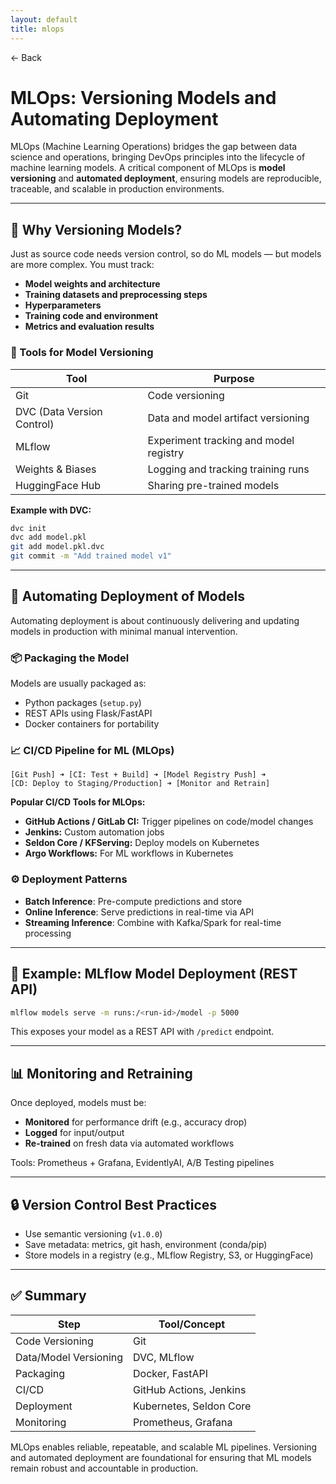 ```yaml
---
layout: default
title: mlops 
---
```


<a href="https://anish7600.github.io/technical-writeups" style="text-decoration: none;">← Back</a>


# MLOps: Versioning Models and Automating Deployment

MLOps (Machine Learning Operations) bridges the gap between data science and operations, bringing DevOps principles into the lifecycle of machine learning models. A critical component of MLOps is **model versioning** and **automated deployment**, ensuring models are reproducible, traceable, and scalable in production environments.

---

## 🔁 Why Versioning Models?

Just as source code needs version control, so do ML models — but models are more complex. You must track:

* **Model weights and architecture**
* **Training datasets and preprocessing steps**
* **Hyperparameters**
* **Training code and environment**
* **Metrics and evaluation results**

### 🔧 Tools for Model Versioning

| Tool                       | Purpose                                |
| -------------------------- | -------------------------------------- |
| Git                        | Code versioning                        |
| DVC (Data Version Control) | Data and model artifact versioning     |
| MLflow                     | Experiment tracking and model registry |
| Weights & Biases           | Logging and tracking training runs     |
| HuggingFace Hub            | Sharing pre-trained models             |

**Example with DVC:**

```bash
dvc init
dvc add model.pkl
git add model.pkl.dvc
git commit -m "Add trained model v1"
```

---

## 🚀 Automating Deployment of Models

Automating deployment is about continuously delivering and updating models in production with minimal manual intervention.

### 📦 Packaging the Model

Models are usually packaged as:

* Python packages (`setup.py`)
* REST APIs using Flask/FastAPI
* Docker containers for portability

### 📈 CI/CD Pipeline for ML (MLOps)

```plaintext
[Git Push] ➜ [CI: Test + Build] ➜ [Model Registry Push] ➜ 
[CD: Deploy to Staging/Production] ➜ [Monitor and Retrain]
```

**Popular CI/CD Tools for MLOps:**

* **GitHub Actions / GitLab CI:** Trigger pipelines on code/model changes
* **Jenkins:** Custom automation jobs
* **Seldon Core / KFServing:** Deploy models on Kubernetes
* **Argo Workflows:** For ML workflows in Kubernetes

### ⚙️ Deployment Patterns

* **Batch Inference**: Pre-compute predictions and store
* **Online Inference**: Serve predictions in real-time via API
* **Streaming Inference**: Combine with Kafka/Spark for real-time processing

---

## 🧪 Example: MLflow Model Deployment (REST API)

```bash
mlflow models serve -m runs:/<run-id>/model -p 5000
```

This exposes your model as a REST API with `/predict` endpoint.

---

## 📊 Monitoring and Retraining

Once deployed, models must be:

* **Monitored** for performance drift (e.g., accuracy drop)
* **Logged** for input/output
* **Re-trained** on fresh data via automated workflows

Tools: Prometheus + Grafana, EvidentlyAI, A/B Testing pipelines

---

## 🔒 Version Control Best Practices

* Use semantic versioning (`v1.0.0`)
* Save metadata: metrics, git hash, environment (conda/pip)
* Store models in a registry (e.g., MLflow Registry, S3, or HuggingFace)

---

## ✅ Summary

| Step                  | Tool/Concept            |
| --------------------- | ----------------------- |
| Code Versioning       | Git                     |
| Data/Model Versioning | DVC, MLflow             |
| Packaging             | Docker, FastAPI         |
| CI/CD                 | GitHub Actions, Jenkins |
| Deployment            | Kubernetes, Seldon Core |
| Monitoring            | Prometheus, Grafana     |

MLOps enables reliable, repeatable, and scalable ML pipelines. Versioning and automated deployment are foundational for ensuring that ML models remain robust and accountable in production.
